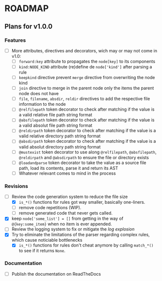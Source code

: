 # ROADMAP

## Plans for v1.0.0

### Features

- [ ] More attributes, directives and decorators, wich may or may not come in v1.0:
    - [ ] `forward:key` attribute to propagates the `node[key]` to its components
    - [ ] `kind:NODE_KIND` attribute (re)define de `node['kind']` after parsing a rule
    - [ ] `keepkind` directive prevent `merge` directive from overwriting the node kind
    - [ ] `join` directive to merge in the parent node only the items the parent node does not have
    - [ ] `file`, `filename`, `absdir`, `reldir` directives to add the respective file information to the node
    - [ ] `@relfilepath` token decorator to check after matching if the value is a valid relative file path string format
    - [ ] `@absfilepath` token decorator to check after matching if the value is a valid absolut file path string format
    - [ ] `@reldirpath` token decorator to check after matching if the value is a valid relative directory path string format
    - [ ] `@absdirpath` token decorator to check after matching if the value is a valid absolut directory path string format
    - [ ] `@mustexist` token decorator to use along `@relfilepath`, `@absfilepath`, `@reldirpath` and `@absdirpath` to ensure the file or directory exists
    - [ ] `@loadandparse` token decorator to take the value as a source file path, load its contents, parse it and return its AST
    - [ ] Whatever relevant comes to mind in the process

### Revisions

- [ ] Review the code generation system to reduce the file size
    - [x] `is_*()` functions for rules got way smaller, basically one-liners.
    - [ ] remove code repetitions (WIP).
    - [ ] remove generated code that never gets called.
- [x] keep `node['some_list'] = []` from getting in the way of `@{key:some_item}` when no item is ever appended.
- [ ] Review the logging system to fix or mitigate the _log explosion_
- [x] Try to eliminate the limitations of the parser regarding complex rules, which cause noticiable bottlenecks
    - [x] `is_*()` functions for rules don't cheat anymore by calling `match_*()` to see if it returns `None`.

### Documentation

- [ ] Publish the documentation on ReadTheDocs